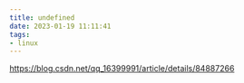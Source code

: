 ```yaml
---
title: undefined
date: 2023-01-19 11:11:41
tags:
- linux
---
```


https://blog.csdn.net/qq_16399991/article/details/84887266
